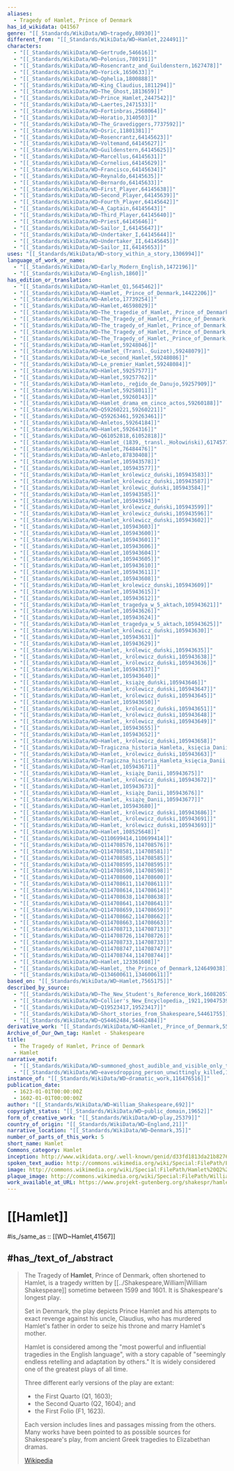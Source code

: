 ```yaml
---
aliases:
  - Tragedy of Hamlet, Prince of Denmark
has_id_wikidata: Q41567
genre: "[[_Standards/WikiData/WD~tragedy,80930]]"
different_from: "[[_Standards/WikiData/WD~Hamlet,224491]]"
characters:
  - "[[_Standards/WikiData/WD~Gertrude,546616]]"
  - "[[_Standards/WikiData/WD~Polonius,780191]]"
  - "[[_Standards/WikiData/WD~Rosencrantz_and_Guildenstern,1627478]]"
  - "[[_Standards/WikiData/WD~Yorick,1650633]]"
  - "[[_Standards/WikiData/WD~Ophelia,1800888]]"
  - "[[_Standards/WikiData/WD~King_Claudius,1811294]]"
  - "[[_Standards/WikiData/WD~The_Ghost,1813659]]"
  - "[[_Standards/WikiData/WD~Prince_Hamlet,2447542]]"
  - "[[_Standards/WikiData/WD~Laertes,2471533]]"
  - "[[_Standards/WikiData/WD~Fortinbras,2568064]]"
  - "[[_Standards/WikiData/WD~Horatio,3140503]]"
  - "[[_Standards/WikiData/WD~The_Gravediggers,7737592]]"
  - "[[_Standards/WikiData/WD~Osric,11801381]]"
  - "[[_Standards/WikiData/WD~Rosencrantz,64145623]]"
  - "[[_Standards/WikiData/WD~Voltemand,64145627]]"
  - "[[_Standards/WikiData/WD~Guildenstern,64145625]]"
  - "[[_Standards/WikiData/WD~Marcellus,64145631]]"
  - "[[_Standards/WikiData/WD~Cornelius,64145629]]"
  - "[[_Standards/WikiData/WD~Francisco,64145634]]"
  - "[[_Standards/WikiData/WD~Reynaldo,64145635]]"
  - "[[_Standards/WikiData/WD~Bernardo,64145633]]"
  - "[[_Standards/WikiData/WD~First_Player,64145638]]"
  - "[[_Standards/WikiData/WD~Second_Player,64145639]]"
  - "[[_Standards/WikiData/WD~Fourth_Player,64145642]]"
  - "[[_Standards/WikiData/WD~A_Captain,64145643]]"
  - "[[_Standards/WikiData/WD~Third_Player,64145640]]"
  - "[[_Standards/WikiData/WD~Priest,64145646]]"
  - "[[_Standards/WikiData/WD~Sailor_I,64145647]]"
  - "[[_Standards/WikiData/WD~Undertaker_I,64145644]]"
  - "[[_Standards/WikiData/WD~Undertaker_II,64145645]]"
  - "[[_Standards/WikiData/WD~Sailor_II,64145653]]"
uses: "[[_Standards/WikiData/WD~story_within_a_story,1306994]]"
language_of_work_or_name:
  - "[[_Standards/WikiData/WD~Early_Modern_English,1472196]]"
  - "[[_Standards/WikiData/WD~English,1860]]"
has_edition_or_translation:
  - "[[_Standards/WikiData/WD~Hamlet_Q1,5645462]]"
  - "[[_Standards/WikiData/WD~Hamlet,_Prince_of_Denmark,14422206]]"
  - "[[_Standards/WikiData/WD~Amleto,17739254]]"
  - "[[_Standards/WikiData/WD~Hamlet,46598029]]"
  - "[[_Standards/WikiData/WD~The_tragedie_of_Hamlet,_Prince_of_Denmarke,56153284]]"
  - "[[_Standards/WikiData/WD~The_Tragedy_of_Hamlet,_Prince_of_Denmark,56164083]]"
  - "[[_Standards/WikiData/WD~The_tragedy_of_Hamlet,_Prince_of_Denmark,56661235]]"
  - "[[_Standards/WikiData/WD~The_Tragedy_of_Hamlet,_Prince_of_Denmark,59201894]]"
  - "[[_Standards/WikiData/WD~The_Tragedy_of_Hamlet,_Prince_of_Denmark,59248043]]"
  - "[[_Standards/WikiData/WD~Hamlet,59248046]]"
  - "[[_Standards/WikiData/WD~Hamlet_(Transl._Guizot),59248079]]"
  - "[[_Standards/WikiData/WD~Le_second_Hamlet,59248086]]"
  - "[[_Standards/WikiData/WD~Le_premier_Hamlet,59248084]]"
  - "[[_Standards/WikiData/WD~Hàmlet,59257577]]"
  - "[[_Standards/WikiData/WD~Hamlet,59257762]]"
  - "[[_Standards/WikiData/WD~Hamleto,_reĝido_de_Danujo,59257909]]"
  - "[[_Standards/WikiData/WD~Hamlet,59258011]]"
  - "[[_Standards/WikiData/WD~Hamlet,59260143]]"
  - "[[_Standards/WikiData/WD~Hamlet_drama_em_cinco_actos,59260188]]"
  - "[[_Standards/WikiData/WD~Q59260221,59260221]]"
  - "[[_Standards/WikiData/WD~Q59263461,59263461]]"
  - "[[_Standards/WikiData/WD~Amletos,59264184]]"
  - "[[_Standards/WikiData/WD~Hamlet,59264316]]"
  - "[[_Standards/WikiData/WD~Q61052818,61052818]]"
  - "[[_Standards/WikiData/WD~Hamlet_(1839,_transl._Hołowiński),61745776]]"
  - "[[_Standards/WikiData/WD~Hamlet,76484476]]"
  - "[[_Standards/WikiData/WD~Amleto,87830408]]"
  - "[[_Standards/WikiData/WD~Hamlet,105943578]]"
  - "[[_Standards/WikiData/WD~Hamlet,105943577]]"
  - "[[_Standards/WikiData/WD~Hamlet_królewicz_duński,105943583]]"
  - "[[_Standards/WikiData/WD~Hamlet_królewicz_duński,105943587]]"
  - "[[_Standards/WikiData/WD~Hamlet_królewic_duński,105943584]]"
  - "[[_Standards/WikiData/WD~Hamlet,105943585]]"
  - "[[_Standards/WikiData/WD~Hamlet,105943594]]"
  - "[[_Standards/WikiData/WD~Hamlet_królewicz_duński,105943599]]"
  - "[[_Standards/WikiData/WD~Hamlet_królewicz_duński,105943596]]"
  - "[[_Standards/WikiData/WD~Hamlet_królewicz_duński,105943602]]"
  - "[[_Standards/WikiData/WD~Hamlet,105943603]]"
  - "[[_Standards/WikiData/WD~Hamlet,105943600]]"
  - "[[_Standards/WikiData/WD~Hamlet,105943601]]"
  - "[[_Standards/WikiData/WD~Hamlet,105943606]]"
  - "[[_Standards/WikiData/WD~Hamlet,105943604]]"
  - "[[_Standards/WikiData/WD~Hamlet,105943605]]"
  - "[[_Standards/WikiData/WD~Hamlet,105943610]]"
  - "[[_Standards/WikiData/WD~Hamlet,105943611]]"
  - "[[_Standards/WikiData/WD~Hamlet,105943608]]"
  - "[[_Standards/WikiData/WD~Hamlet_krolewicz_dunski,105943609]]"
  - "[[_Standards/WikiData/WD~Hamlet,105943615]]"
  - "[[_Standards/WikiData/WD~Hamlet,105943612]]"
  - "[[_Standards/WikiData/WD~Hamlet_tragedya_w_5_aktach,105943621]]"
  - "[[_Standards/WikiData/WD~Hamlet,105943626]]"
  - "[[_Standards/WikiData/WD~Hamlet,105943624]]"
  - "[[_Standards/WikiData/WD~Hamlet_tragedya_w_5_aktach,105943625]]"
  - "[[_Standards/WikiData/WD~Hamlet_królewicz_duński,105943630]]"
  - "[[_Standards/WikiData/WD~Hamlet,105943631]]"
  - "[[_Standards/WikiData/WD~Hamlet,105943629]]"
  - "[[_Standards/WikiData/WD~Hamlet,_królewic_duński,105943635]]"
  - "[[_Standards/WikiData/WD~Hamlet,_królewicz_duński,105943638]]"
  - "[[_Standards/WikiData/WD~Hamlet,_królewicz_duński,105943636]]"
  - "[[_Standards/WikiData/WD~Hamlet,105943637]]"
  - "[[_Standards/WikiData/WD~Hamlet,105943640]]"
  - "[[_Standards/WikiData/WD~Hamlet,_książę_duński,105943646]]"
  - "[[_Standards/WikiData/WD~Hamlet,_królewicz_duński,105943647]]"
  - "[[_Standards/WikiData/WD~Hamlet,_królewicz_duński,105943645]]"
  - "[[_Standards/WikiData/WD~Hamlet,105943650]]"
  - "[[_Standards/WikiData/WD~Hamlet,_królewicz_duński,105943651]]"
  - "[[_Standards/WikiData/WD~Hamlet,_królewicz_duński,105943648]]"
  - "[[_Standards/WikiData/WD~Hamlet,_królewicz_duński,105943649]]"
  - "[[_Standards/WikiData/WD~Hamlet,105943655]]"
  - "[[_Standards/WikiData/WD~Hamlet,105943652]]"
  - "[[_Standards/WikiData/WD~Hamlet,_królewicz_duński,105943658]]"
  - "[[_Standards/WikiData/WD~Tragiczna_historia_Hamleta,_księcia_Danii,105943659]]"
  - "[[_Standards/WikiData/WD~Hamlet,_królewicz_duński,105943663]]"
  - "[[_Standards/WikiData/WD~Tragiczna_historia_Hamleta_księcia_Danii,105943661]]"
  - "[[_Standards/WikiData/WD~Hamlet,105943671]]"
  - "[[_Standards/WikiData/WD~Hamlet,_książę_Danii,105943675]]"
  - "[[_Standards/WikiData/WD~Hamlet,_królewicz_duński,105943672]]"
  - "[[_Standards/WikiData/WD~Hamlet,105943673]]"
  - "[[_Standards/WikiData/WD~Hamlet,_książę_Danii,105943676]]"
  - "[[_Standards/WikiData/WD~Hamlet,_książę_Danii,105943677]]"
  - "[[_Standards/WikiData/WD~Hamlet,105943680]]"
  - "[[_Standards/WikiData/WD~Hamlet,_królewicz_duński,105943686]]"
  - "[[_Standards/WikiData/WD~Hamlet,_królewicz_duński,105943691]]"
  - "[[_Standards/WikiData/WD~Hamlet,_królewicz_duński,105943693]]"
  - "[[_Standards/WikiData/WD~Hamlet,108525648]]"
  - "[[_Standards/WikiData/WD~Q110699414,110699414]]"
  - "[[_Standards/WikiData/WD~Q114708576,114708576]]"
  - "[[_Standards/WikiData/WD~Q114708581,114708581]]"
  - "[[_Standards/WikiData/WD~Q114708585,114708585]]"
  - "[[_Standards/WikiData/WD~Q114708595,114708595]]"
  - "[[_Standards/WikiData/WD~Q114708598,114708598]]"
  - "[[_Standards/WikiData/WD~Q114708600,114708600]]"
  - "[[_Standards/WikiData/WD~Q114708611,114708611]]"
  - "[[_Standards/WikiData/WD~Q114708614,114708614]]"
  - "[[_Standards/WikiData/WD~Q114708638,114708638]]"
  - "[[_Standards/WikiData/WD~Q114708641,114708641]]"
  - "[[_Standards/WikiData/WD~Q114708659,114708659]]"
  - "[[_Standards/WikiData/WD~Q114708662,114708662]]"
  - "[[_Standards/WikiData/WD~Q114708663,114708663]]"
  - "[[_Standards/WikiData/WD~Q114708713,114708713]]"
  - "[[_Standards/WikiData/WD~Q114708726,114708726]]"
  - "[[_Standards/WikiData/WD~Q114708733,114708733]]"
  - "[[_Standards/WikiData/WD~Q114708747,114708747]]"
  - "[[_Standards/WikiData/WD~Q114708744,114708744]]"
  - "[[_Standards/WikiData/WD~Hamlet,123361608]]"
  - "[[_Standards/WikiData/WD~Hamlet,_the_Prince_of_Denmark,124649038]]"
  - "[[_Standards/WikiData/WD~Q134600611,134600611]]"
based_on: "[[_Standards/WikiData/WD~Hamlet,7565175]]"
described_by_source:
  - "[[_Standards/WikiData/WD~The_New_Student's_Reference_Work,16082057]]"
  - "[[_Standards/WikiData/WD~Collier's_New_Encyclopedia,_1921,19047539]]"
  - "[[_Standards/WikiData/WD~Q19523417,19523417]]"
  - "[[_Standards/WikiData/WD~Short_stories_from_Shakespeare,54461755]]"
  - "[[_Standards/WikiData/WD~Q54462484,54462484]]"
derivative_work: "[[_Standards/WikiData/WD~Hamlet,_Prince_of_Denmark,55860182]]"
Archive_of_Our_Own_tag: Hamlet - Shakespeare
title:
  - The Tragedy of Hamlet, Prince of Denmark
  - Hamlet
narrative_motif:
  - "[[_Standards/WikiData/WD~summoned_ghost_audible_and_visible_only_to_person_who_has_summoned_them,116301839]]"
  - "[[_Standards/WikiData/WD~eavesdropping_person_unwittingly_killed,123402268]]"
instance_of: "[[_Standards/WikiData/WD~dramatic_work,116476516]]"
publication_date:
  - 1623-01-01T00:00:00Z
  - 1602-01-01T00:00:00Z
author: "[[_Standards/WikiData/WD~William_Shakespeare,692]]"
copyright_status: "[[_Standards/WikiData/WD~public_domain,19652]]"
form_of_creative_work: "[[_Standards/WikiData/WD~play,25379]]"
country_of_origin: "[[_Standards/WikiData/WD~England,21]]"
narrative_location: "[[_Standards/WikiData/WD~Denmark,35]]"
number_of_parts_of_this_work: 5
short_name: Hamlet
Commons_category: Hamlet
inception: http://www.wikidata.org/.well-known/genid/d33fd1813da21b827696adb392d27ed5
spoken_text_audio: http://commons.wikimedia.org/wiki/Special:FilePath/En-Hamlet.ogg
image: http://commons.wikimedia.org/wiki/Special:FilePath/Hamlet%20Q2%20TP%201604.jpg
plaque_image: http://commons.wikimedia.org/wiki/Special:FilePath/William%20Shakespeare.JPG
work_available_at_URL: https://www.projekt-gutenberg.org/shakespr/hamlet-s/hamlet-s.html
---
```


# [[Hamlet]] 

#is_/same_as :: [[WD~Hamlet,41567]] 

## #has_/text_of_/abstract 

> The Tragedy of **Hamlet**, Prince of Denmark, often shortened to Hamlet, 
> is a tragedy written by [[../Shakespeare,William|William Shakespeare]] sometime between 1599 and 1601. 
> It is Shakespeare's longest play. 
> 
> Set in Denmark, the play depicts Prince Hamlet 
> and his attempts to exact revenge against his uncle, Claudius, 
> who has murdered Hamlet's father in order to seize his throne and marry Hamlet's mother. 
>
> Hamlet is considered among the "most powerful and influential tragedies in the English language", 
> with a story capable of "seemingly endless retelling and adaptation by others." 
> It is widely considered one of the greatest plays of all time. 
> 
> Three different early versions of the play are extant: 
> - the First Quarto (Q1, 1603); 
> - the Second Quarto (Q2, 1604); and 
> - the First Folio (F1, 1623). 
> 
> Each version includes lines and passages missing from the others. 
> Many works have been pointed to as possible sources for Shakespeare's play, 
> from ancient Greek tragedies to Elizabethan dramas.
>
> [Wikipedia](https://en.wikipedia.org/wiki/Hamlet) 


